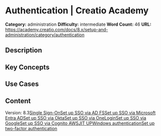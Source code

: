 # Authentication | Creatio Academy

**Category:** administration **Difficulty:** intermediate **Word Count:** 46
**URL:**
https://academy.creatio.com/docs/8.x/setup-and-administration/category/authentication

## Description

## Key Concepts

## Use Cases

## Content

Version:
8.3[Single Sign-On](/docs/8.x/setup-and-administration/administration/user-and-access-management/authentication/single-sign-on)[Set up SSO via AD FS](/docs/8.x/setup-and-administration/administration/user-and-access-management/authentication/single-sign-on-via-adfs)[Set up SSO via Microsoft Entra AD](/docs/8.x/setup-and-administration/administration/user-and-access-management/authentication/set-up-sso-via-azure-ad)[Set up SSO via Okta](/docs/8.x/setup-and-administration/administration/user-and-access-management/authentication/set-up-sso-via-okta)[Set up SSO via OneLogin](/docs/8.x/setup-and-administration/administration/user-and-access-management/authentication/single-sign-on-via-custom-provider)[Set up SSO via Google](/docs/8.x/setup-and-administration/administration/user-and-access-management/authentication/single-sign-on-via-google)[Set up SSO via Cognito AWS](/docs/8.x/setup-and-administration/administration/user-and-access-management/authentication/single-sign-on-via-cognito)[JIT UP](/docs/8.x/setup-and-administration/category/jit-up)[Windows authentication](/docs/8.x/setup-and-administration/administration/user-and-access-management/authentication/windows-authentication)[Set up two-factor authentication](/docs/8.x/setup-and-administration/administration/user-and-access-management/authentication/set-up-two-factor-authentication)
